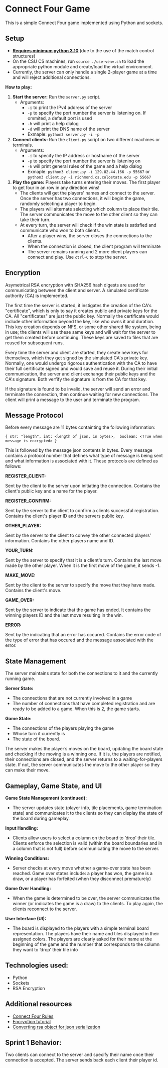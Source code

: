 # Connect Four Game

This is a simple Connect Four game implemented using Python and sockets.

## Setup
- <ins>**Requires minimum python 3.10**</ins> (due to the use of the match control structures)
- On the CSU CS machines, run `source ./use-venv.sh` to load the appropriate python module and create/load the virtual environment.
- Currently, the server can only handle a single 2-player game at a time and will reject additional connections.

**How to play:**
1. **Start the server:** Run the `server.py` script.
   - Arguments:
       - `-i` to print the IPv4 address of the server
       - `-p` to specify the port number the server is listening on. If ommited, a default port is  used
       - `-h` will print a help dialog
       - `-d` will print the DNS name of the server
       - Exmaple: `python3 server.py -i -p`
3. **Connect clients:** Run the `client.py` script on two different machines or terminals.
   - Arguments:
       - `-i` to specify the IP address or hostname of the server
       - `-p` to specify the port number the server is listening on
       - `-h` will print general rules of the game and a help dialog
       - Exmaple: `python3 client.py -i 129.82.44.166 -p 55667` or `python3 client.py -i richmond.cs.colostate.edu -p 55667`
5. **Play the game:** Players take turns entering their moves. The first player to get four in an row in any direction wins! 
   - The clients will get the players' names and connect to the server. Once the server has two connections, it will begin the game, randomly selecting a player to begin.
   - The players will alternate selecting which column to place their tile. The server communicates the move to the other client so they can take their turn.
   - At every turn, the server will check if the win state is satisfied and communicate who won to both clients. 
      - After a player wins, the server closes the connections to the clients.
      - When the connection is closed, the client program will terminate
      - The server remains running and 2 more client players can connect and play. Use `ctrl-C` to stop the server.
    
## Encryption
Asymetrical RSA encryption with SHA256 hash digests are used for communicating between the client and server. A simulated certificate authority (CA) is implemented. 

The first time the server is started, it instigates the creation of the CA's "certificate", which is only to say it creates public and private keys for the CA. All "certificates" are just the public key. Normally the certificate would include other information beyond the key, like who owns it and duration. This key creation depends on NFS, or some other shared file system, being in use; the clients will use these same keys and will wait for the server to get them created before continuing. These keys are saved to files that are reused for subsequent runs. 

Every time the server and client are started, they create new keys for themselves, which they get signed by the simulated CA's private key. Normally, one would undergo rigorous authentication with the CA to have their full certificate signed and would save and reuse it. During their initial communication, the server and client exchange their public keys and the CA's signature. Both verfify the signature is from the CA for that key.

If the signature is found to be invalid, the server will send an error and terminate the connection, then continue waiting for new connections. The client will print a message to the user and terminate the program. 

## Message Protocol
Before every message are 11 bytes containting the following information: 

`{
   str: "length",
   int: <length of json, in bytes>, 
   boolean: <True when message is encrypted>
}`

This is followed by the message json contents in bytes. Every message contains a protocol number that defines what type of message is being sent and what information is associated with it. These protocols are defined as follows:

**REGISTER_CLIENT:**

Sent by the client to the server upon initiating the connection. Contains the client's public key and a name for the player. 

**REGISTER_CONFIRM:**

Sent by the server to the client to confirm a clients successful registration. Contains the client's player ID and the servers public key.

**OTHER_PLAYER:**

Sent by the server to the client to convey the other connected players' information. Contains the other players name and ID.

**YOUR_TURN:**

Sent by the server to specify that it is a client's turn. Contains the last move made by the other player. When it is the first move of the game, it sends -1.

**MAKE_MOVE:**

Sent by the client to the server to specify the move that they have made. Contains the client's move.

**GAME_OVER:**

Sent by the server to indicate that the game has ended. It contains the winning players ID and the last move resulting in the win.

**ERROR:** 

Sent by the indicating that an error has occured. Contains the error code of the type of error that has occured and the message associated with the error.


## State Management
The server maintains state for both the connections to it and the currently running game.

**Server State:**
* The connections that are not currently involved in a game
* The number of connections that have completed registration and are ready to be added to a game. When this is 2, the game starts.

**Game State:**
* The connections of the players playing the game
* Whose turn it currently is
* The state of the board.
 
The server makes the player’s moves on the board, updating the board state and checking if the moving is a winning one. If it is, the players are notified, their connections are closed, and the server returns to a waiting-for-players state. If not, the server communicates the move to the other player so they can make their move.


## Gameplay, Game State, and UI

**Game State Management (continued):**
* The server updates state (player info, tile placements, game termination state) and communicates it to the clients so they can display the state of the board during gameplay.

**Input Handling:**
* Clients allow users to select a column on the board to ‘drop’ their tile. Clients enforce the selection is valid (within the board boundaries and in a column that is not full) before communicating the move to the server.

**Winning Conditions:**
* Server checks at every move whether a game-over state has been reached. Game over states include: a player has won, the game is a draw, or a player has forfeited (when they disconnect prematurely)

**Game Over Handling:**
* When the game is determined to be over, the server communicates the winner (or indicates the game is a draw) to the clients. To play again, the clients reconnect to the server.

**User Interface (UI):**
* The board is displayed to the players with a simple terminal board representation. The players have their name and tiles displayed in their assigned colors. The players are clearly asked for their name at the beginning of the game and the number that corresponds to the column they want to ‘drop’ their tile into

## Technologies used:
* Python
* Sockets
* RSA Encryption

## Additional resources
* [Connect Four Rules](https://en.wikipedia.org/wiki/Connect_Four)
* [Encryption tutorial](https://www.geeksforgeeks.org/how-to-encrypt-and-decrypt-strings-in-python/)
* [Converting rsa object for json serialization](https://stuvel.eu/python-rsa-doc/reference.html#functions)

## Sprint 1 Behavior:
Two clients can connect to the server and specify their name once their connection is accepted. The server sends back each client their player id.


